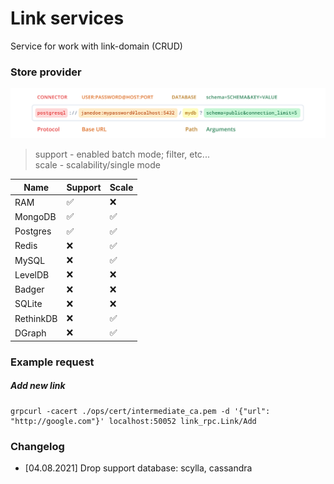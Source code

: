 # Link services

Service for work with link-domain (CRUD)

### Store provider

![URI FORMAT](./docs/URI_FORMAT.png)

> support - enabled batch mode; filter, etc...  
> scale - scalability/single mode

| Name                            | Support   | Scale    |
|---------------------------------|-----------|----------|
| RAM                             | ✅         | ❌       |
| MongoDB                         | ✅         | ✅       |
| Postgres                        | ✅         | ✅       |
| Redis                           | ❌         | ✅       |
| MySQL                           | ❌         | ✅       |
| LevelDB                         | ❌         | ❌       |
| Badger                          | ❌         | ❌       |
| SQLite                          | ❌         | ❌       |
| RethinkDB                       | ❌         | ✅       |
| DGraph                          | ❌         | ✅       |

### Example request

##### Add new link
```
grpcurl -cacert ./ops/cert/intermediate_ca.pem -d '{"url": "http://google.com"}' localhost:50052 link_rpc.Link/Add
```

### Changelog

- [04.08.2021] Drop support database: scylla, cassandra
